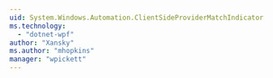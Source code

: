 ```yaml
---
uid: System.Windows.Automation.ClientSideProviderMatchIndicator
ms.technology: 
  - "dotnet-wpf"
author: "Xansky"
ms.author: "mhopkins"
manager: "wpickett"
---
```

